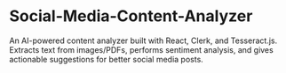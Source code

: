 # Social-Media-Content-Analyzer
An AI-powered content analyzer built with React, Clerk, and Tesseract.js. Extracts text from images/PDFs, performs sentiment analysis, and gives actionable suggestions for better social media posts.
